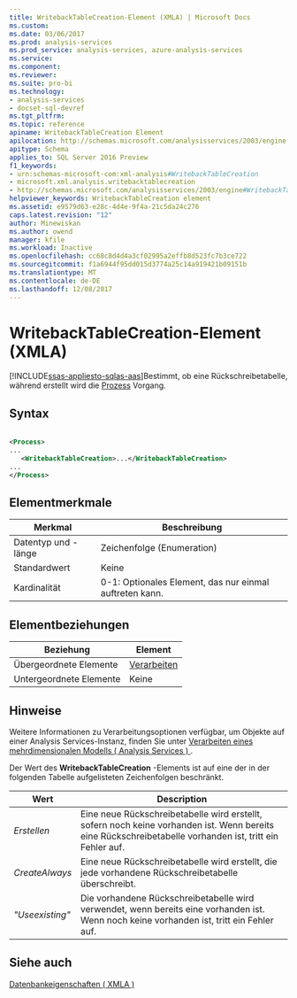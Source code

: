 ```yaml
---
title: WritebackTableCreation-Element (XMLA) | Microsoft Docs
ms.custom: 
ms.date: 03/06/2017
ms.prod: analysis-services
ms.prod_service: analysis-services, azure-analysis-services
ms.service: 
ms.component: 
ms.reviewer: 
ms.suite: pro-bi
ms.technology:
- analysis-services
- docset-sql-devref
ms.tgt_pltfrm: 
ms.topic: reference
apiname: WritebackTableCreation Element
apilocation: http://schemas.microsoft.com/analysisservices/2003/engine
apitype: Schema
applies_to: SQL Server 2016 Preview
f1_keywords:
- urn:schemas-microsoft-com:xml-analysis#WritebackTableCreation
- microsoft.xml.analysis.writebacktablecreation
- http://schemas.microsoft.com/analysisservices/2003/engine#WritebackTableCreation
helpviewer_keywords: WritebackTableCreation element
ms.assetid: e9579d63-e28c-4d4e-9f4a-21c5da24c276
caps.latest.revision: "12"
author: Minewiskan
ms.author: owend
manager: kfile
ms.workload: Inactive
ms.openlocfilehash: cc68c8d4d4a3cf02995a2effb8d523fc7b3ce722
ms.sourcegitcommit: f1a6944f95dd015d3774a25c14a919421b09151b
ms.translationtype: MT
ms.contentlocale: de-DE
ms.lasthandoff: 12/08/2017
---
```

# <a name="writebacktablecreation-element-xmla"></a>WritebackTableCreation-Element (XMLA)
[!INCLUDE[ssas-appliesto-sqlas-aas](../../../includes/ssas-appliesto-sqlas-aas.md)]Bestimmt, ob eine Rückschreibetabelle, während erstellt wird die [Prozess](../../../analysis-services/xmla/xml-elements-commands/process-element-xmla.md) Vorgang.  
  
## <a name="syntax"></a>Syntax  
  
```xml  
  
<Process>  
...  
   <WritebackTableCreation>...</WritebackTableCreation>  
...  
</Process>  
```  
  
## <a name="element-characteristics"></a>Elementmerkmale  
  
|Merkmal|Beschreibung|  
|--------------------|-----------------|  
|Datentyp und -länge|Zeichenfolge (Enumeration)|  
|Standardwert|Keine|  
|Kardinalität|0-1: Optionales Element, das nur einmal auftreten kann.|  
  
## <a name="element-relationships"></a>Elementbeziehungen  
  
|Beziehung|Element|  
|------------------|-------------|  
|Übergeordnete Elemente|[Verarbeiten](../../../analysis-services/xmla/xml-elements-commands/process-element-xmla.md)|  
|Untergeordnete Elemente|Keine|  
  
## <a name="remarks"></a>Hinweise  
 Weitere Informationen zu Verarbeitungsoptionen verfügbar, um Objekte auf einer Analysis Services-Instanz, finden Sie unter [Verarbeiten eines mehrdimensionalen Modells &#40; Analysis Services &#41; ](../../../analysis-services/multidimensional-models/processing-a-multidimensional-model-analysis-services.md).  
  
 Der Wert des **WritebackTableCreation** -Elements ist auf eine der in der folgenden Tabelle aufgelisteten Zeichenfolgen beschränkt.  
  
|Wert|Description|  
|-----------|-----------------|  
|*Erstellen*|Eine neue Rückschreibetabelle wird erstellt, sofern noch keine vorhanden ist. Wenn bereits eine Rückschreibetabelle vorhanden ist, tritt ein Fehler auf.|  
|*CreateAlways*|Eine neue Rückschreibetabelle wird erstellt, die jede vorhandene Rückschreibetabelle überschreibt.|  
|*"Useexisting"*|Die vorhandene Rückschreibetabelle wird verwendet, wenn bereits eine vorhanden ist. Wenn noch keine vorhanden ist, tritt ein Fehler auf.|  
  
## <a name="see-also"></a>Siehe auch  
 [Datenbankeigenschaften &#40; XMLA &#41;](../../../analysis-services/xmla/xml-elements-properties/xml-elements-properties.md)  
  
  

